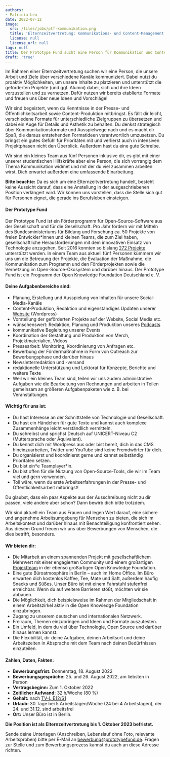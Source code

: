 ```yaml
---
authors:
- Patricia Leu
date: 2022-07-12
image:
  src: /files/jobs/ptf-kommunikation.png
  title: 'Elternzeitvertretung: Kommunikations- und Content-Management'
  license: null
  license_url: null
tags: null
title: Der Prototype Fund sucht eine Person für Kommunikation und Content als Elternzeitvertretung
draft: 'true'
---
```


Im Rahmen einer Elternzeitvertretung suchen wir eine Person, die unsere Arbeit und Ziele über verschiedene Kanäle kommuniziert. Dabei nutzt du proaktiv Möglichkeiten, um unsere Inhalte zu platzieren und unterstützt die geförderten Projekte (und ggf. Alumni) dabei, sich und ihre Ideen vorzustellen und zu vernetzen. Dafür nutzen wir bereits etablierte Formate und freuen uns über neue Ideen und Vorschläge!

Wir sind begeistert, wenn du Kenntnisse in der Presse- und Öffentlichkeitsarbeit sowie Content-Produktion mitbringst. Es fällt dir leicht, verschiedene Formate für unterschiedliche Zielgruppen zu übersetzen und dabei ein Auge für Details und Ästhetik zu behalten. Du denkst strategisch über Kommunikationsformate und Ausspielwege nach und es macht dir Spaß, die daraus entstehenden Formatideen verantwortlich umzusetzen. Du bringst ein gutes Gefühl für Prioritäten mit und verlierst auch in intensiven Projektphasen nicht den Überblick. Außerdem hast du eine gute Schreibe.

Wir sind ein kleines Team aus fünf Personen inklusive dir, es gibt mit einer unserer studentischen Hilfskräfte aber eine Person, die sich vorrangig dem Thema Kommunikation widmet und mit der du viel zusammen arbeiten wirst. Dich erwartet außerdem eine umfassende Einarbeitung.

**Bitte beachte:** Da es sich um eine Elternzeitvertretung handelt, besteht keine Aussicht darauf, dass eine Anstellung in der ausgeschriebenen Position verlängert wird. Wir können uns vorstellen, dass die Stelle sich gut für Personen eignet, die gerade ins Berufsleben einsteigen.

#### Der Prototype Fund
Der Prototype Fund ist ein Förderprogramm für Open-Source-Software aus der Gesellschaft und für die Gesellschaft. Pro Jahr fördern wir mit Mitteln des Bundesministeriums für Bildung und Forschung ca. 50 Projekte von freien Entwickler\*innen und kleinen Teams, die zum Ziel haben, gesellschaftliche Herausforderungen mit dem innovativen Einsatz von Technologie anzugehen. Seit 2016 konnten so bislang [272 Projekte](https://prototypefund.de/projects/) unterstützt werden. In einem Team aus aktuell fünf Personen kümmern wir uns um die Betreuung der Projekte, die Evaluation der Maßnahme, die Kommunikation zum Programm und den Förderprojekten sowie die Vernetzung im Open-Source-Ökosystem und darüber hinaus. Der Prototype Fund ist ein Programm der Open Knowledge Foundation Deutschland e. V.

#### Deine Aufgabenbereiche sind:
* Planung, Erstellung und Ausspielung von Inhalten für unsere Social-Media-Kanäle
* Content-Produktion, Redaktion und eigenständiges Updaten unserer [Website](https://prototypefund.de) (Wordpress)
* Vorstellung der geförderten Projekte auf der Website, Social Media etc. 
* wünschenswert: Redaktion, Planung und Produktion unseres [Podcasts](https://prototypefund.de/news/?filter=topics&topics=sound)
* kommunikative Begleitung unserer Events
* Koordination der Gestaltung und Produktion von Merch, Projektmaterialien, Videos
* Pressearbeit: Monitoring, Koordinierung von Anfragen etc.
* Bewerbung der Fördermaßnahme in Form von Outreach zur Bewerbungsphase und darüber hinaus
* Newsletterredaktion und -versand
* redaktionelle Unterstützung und Lektorat für Konzepte, Berichte und weitere Texte
* Weil wir ein kleines Team sind, teilen wir uns zudem administrative Aufgaben wie die Bearbeitung von Rechnungen und arbeiten in Teilen gemeinsam an größeren Aufgabenpaketen wie z. B. bei Veranstaltungen.

#### Wichtig für uns ist:
* Du hast Interesse an der Schnittstelle von Technologie und Gesellschaft.
* Du hast ein Händchen für gute Texte und kannst auch komplexe Zusammenhänge leicht verständlich vermitteln.
* Du schreibst und sprichst Deutsch auf UNICERT-Niveau C2 (Muttersprache oder Äquivalent).
* Du kennst dich mit Wordpress aus oder bist bereit, dich in das CMS hineinzuarbeiten, Twitter und YouTube sind keine Fremdwörter für dich.
* Du organisierst und koordinierst gerne und kannst selbständig Prioritäten setzen.
* Du bist ein\*e Teamplayer\*in.
* Du bist offen für die Nutzung von Open-Source-Tools, die wir im Team viel und gern verwenden.
* Toll wäre, wenn du erste Arbeitserfahrungen in der Presse- und Öffentlichkeitsarbeit mitbringst!

Du glaubst, dass ein paar Aspekte aus der Ausschreibung nicht zu dir passen, viele andere aber schon? Dann bewirb dich bitte trotzdem.

Wir sind aktuell ein Team aus Frauen und legen Wert darauf, eine sichere und angenehme Arbeitsumgebung für Menschen zu bieten, die sich im Arbeitskontext und darüber hinaus mit Benachteiligung konfrontiert sehen. Aus diesem Grund freuen wir uns über Bewerbungen von Menschen, die dies betrifft, besonders.

#### Wir bieten dir:
* Die Mitarbeit an einem spannenden Projekt mit gesellschaftlichem Mehrwert mit einer engagierten Community und einem großartigen [Projektteam](https://prototypefund.de/about/team/) in der ebenso großartigen Open Knowledge Foundation.
* Eine gute Büroatmosphäre in Berlin – auch im Home Office. Im Büro erwarten dich kostenlos Kaffee, Tee, Mate und Saft, außerdem häufig Snacks und Süßes. Unser Büro ist mit einem Fahrstuhl stufenfrei erreichbar. Wenn du auf weitere Barrieren stößt, möchten wir sie abbauen.
* Die Möglichkeit, dich beispielsweise im Rahmen der Mitgliedschaft in einem Arbeitszirkel aktiv in die Open Knowledge Foundation einzubringen.
* Zugang zu unserem deutschen und internationalen Netzwerk.
* Freiraum, Themen einzubringen und Ideen und Formate auszutesten.
* Ein Umfeld, in dem du viel über Technologie, Open Source und darüber hinaus lernen kannst.
* Die Flexibilität, dir deine Aufgaben, deinen Arbeitsort und deine Arbeitszeiten in Absprache mit dem Team nach deinen Bedürfnissen einzuteilen.

#### Zahlen, Daten, Fakten:
* **Bewerbungsfrist:** Donnerstag, 18. August 2022
* **Bewerbungsgespräche:** 25. und 26. August 2022, am liebsten in Person
* **Vertragsbeginn:** Zum 1. Oktober 2022
* **Zeitlicher Aufwand:** 32 h/Woche (80 %)
* **Gehalt:** nach [TV-L E12/S1](https://oeffentlicher-dienst.info/tv-l/allg/)
* **Urlaub:** 30 Tage bei 5 Arbeitstagen/Woche (24 bei 4 Arbeitstagen), der 24. und 31.12. sind arbeitsfrei
* **Ort:** Unser Büro ist in Berlin.

**Die Position ist als Elternzeitvertretung bis 1. Oktober 2023 befristet.**

Sende deine Unterlagen (Anschreiben, Lebenslauf ohne Foto, relevante Arbeitsproben) bitte per E-Mail an bewerbung@prototypefund.de. Fragen zur Stelle und zum Bewerbungsprozess kannst du auch an diese Adresse richten.